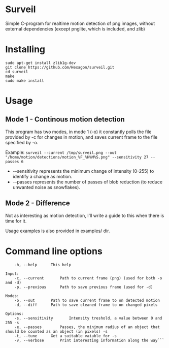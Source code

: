 Surveil
=======

Simple C-program for realtime motion detection of png images, without external dependencies (except pnglite, which is included, and zlib)


Installing
=======

    sudo apt-get install zlib1g-dev
    git clone https://github.com/Hexagon/surveil.git
    cd surveil
    make
    sudo make install


Usage
=======

Mode 1 - Continous motion detection
---
This program has two modes, in mode 1 (-o) it constantly polls the file provided by -c for changes in motion, and saves current frame to the file specified by -o.

Example:
```surveil --current /tmp/surveil.png --out "/home/motion/detections/motion_%F_%H%M%S.png" --sensitivity 27 --passes 6```

 * --sensitivity represents the minimum change of intensity (0-255) to identify a change as motion.
 * --passes represents the number of passes of blob reduction (to reduce unwanted noise as snowflakes).

Mode 2 - Difference
---
Not as interesting as motion detection, I'll write a guide to this when there is time for it.


Usage examples is also provided in examples/ dir.

Command line options
=======

```
	-h, --help		This help

Input:
	-c, --current		Path to current frame (png) (used for both -o and -d)
	-p, --previous		Path to save previous frame (used for -d)

Modes:
	-o, --out		Path to save current frame to on detected motion
	-d, --diff		Path to save cleaned frame to on changed pixels

Options:
	-s, --sensitivity		Intensity treshold, a value between 0 and 255 -s
	-e, --passes		Passes, the minimum radius of an object that should be counted as an object (in pixels) -s
	-t, --tune		Get a suitable vaiable for -s
	-v, --verbose		Print interesting information along the way```
